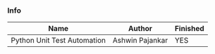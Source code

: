 ### Info

| Name | Author | Finished | 
| ---- | ---- | ---- | 
| Python Unit Test Automation | Ashwin Pajankar | YES | 